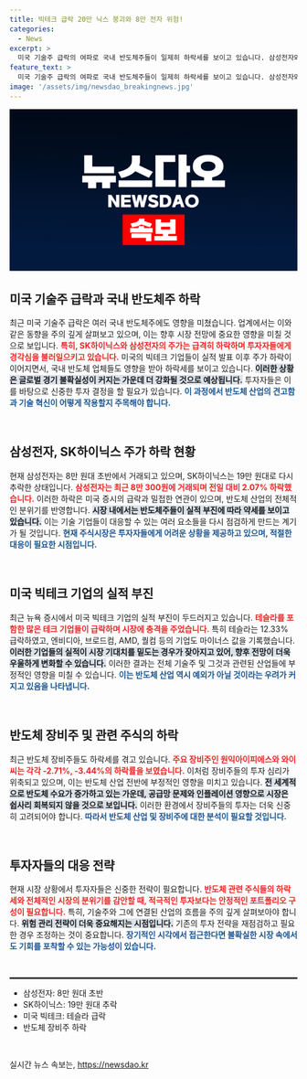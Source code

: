 ```yaml
---
title: 빅테크 급락 20만 닉스 붕괴와 8만 전자 위험!
categories:
  - News
excerpt: >
  미국 기술주 급락의 여파로 국내 반도체주들이 일제히 하락세를 보이고 있습니다. 삼성전자와 SK하이닉스의 주가가 급락하며 투자자들의 우려가 커지고 있습니다. 지금 바로 확인하세요!
feature_text: >
  미국 기술주 급락의 여파로 국내 반도체주들이 일제히 하락세를 보이고 있습니다. 삼성전자와 SK하이닉스의 주가가 급락하며 투자자들의 우려가 커지고 있습니다. 지금 바로 확인하세요!
image: '/assets/img/newsdao_breakingnews.jpg'
---
```


<p><img src="/assets/img/newsdao_breakingnews.jpg" alt="firstkoreanews 속보" /></p>

<h2 data-ke-size="size26">미국 기술주 급락과 국내 반도체주 하락</h2>

<p data-ke-size="size16">최근 미국 기술주 급락은 여러 국내 반도체주에도 영향을 미쳤습니다. 업계에서는 이와 같은 동향을 주의 깊게 살펴보고 있으며, 이는 향후 시장 전망에 중요한 영향을 미칠 것으로 보입니다. <b><span style="color: #ee2323;">특히, SK하이닉스와 삼성전자의 주가는 급격히 하락하며 투자자들에게 경각심을 불러일으키고 있습니다.</span></b> 미국의 빅테크 기업들이 실적 발표 이후 주가 하락이 이어지면서, 국내 반도체 업체들도 영향을 받아 하락세를 보이고 있습니다. <b><span style="background-color: #21538527;">이러한 상황은 글로벌 경기 불확실성이 커지는 가운데 더 강화될 것으로 예상됩니다.</span></b> 투자자들은 이를 바탕으로 신중한 투자 결정을 할 필요가 있습니다. <b><span style="color: #1a5490;">이 과정에서 반도체 산업의 견고함과 기술 혁신이 어떻게 작용할지 주목해야 합니다.</span></b></p>

<p data-ke-size="size16">&nbsp;</p>

<h2 data-ke-size="size26">삼성전자, SK하이닉스 주가 하락 현황</h2>

<p data-ke-size="size16">현재 삼성전자는 8만 원대 초반에서 거래되고 있으며, SK하이닉스는 19만 원대로 다시 추락한 상태입니다. <b><span style="color: #ee2323;">삼성전자는 최근 8만 300원에 거래되며 전일 대비 2.07% 하락했습니다.</span></b> 이러한 하락은 미국 증시의 급락과 밀접한 연관이 있으며, 반도체 산업의 전체적인 분위기를 반영합니다. <b><span style="background-color: #21538527;">시장 내에서는 반도체주들이 실적 부진에 따라 약세를 보이고 있습니다.</span></b> 이는 기술 기업들이 대응할 수 있는 여러 요소들을 다시 점검하게 만드는 계기가 될 것입니다. <b><span style="color: #1a5490;">현재 주식시장은 투자자들에게 어려운 상황을 제공하고 있으며, 적절한 대응이 필요한 시점입니다.</span></b></p>

<p data-ke-size="size16">&nbsp;</p>

<h2 data-ke-size="size26">미국 빅테크 기업의 실적 부진</h2>

<p data-ke-size="size16">최근 뉴욕 증시에서 미국 빅테크 기업의 실적 부진이 두드러지고 있습니다. <b><span style="color: #ee2323;">테슬라를 포함한 많은 테크 기업들이 급락하며 시장에 충격을 주었습니다.</span></b> 특히 테슬라는 12.33% 급락하였고, 엔비디아, 브로드컴, AMD, 퀄컴 등의 기업도 마이너스 값을 기록했습니다. <b><span style="background-color: #21538527;">이러한 기업들의 실적이 시장 기대치를 밑도는 경우가 잦아지고 있어, 향후 전망이 더욱 우울하게 변화할 수 있습니다.</span></b> 이러한 결과는 전체 기술주 및 그것과 관련된 산업들에 부정적인 영향을 미칠 수 있습니다. <b><span style="color: #1a5490;">이는 반도체 산업 역시 예외가 아닐 것이라는 우려가 커지고 있음을 나타냅니다.</span></b></p>

<p data-ke-size="size16">&nbsp;</p>

<h2 data-ke-size="size26">반도체 장비주 및 관련 주식의 하락</h2>

<p data-ke-size="size16">최근 반도체 장비주들도 하락세를 겪고 있습니다. <b><span style="color: #ee2323;">주요 장비주인 원익아이피에스와 와이씨는 각각 -2.71%, -3.44%의 하락률을 보였습니다.</span></b> 이처럼 장비주들의 투자 심리가 위축되고 있으며, 이는 반도체 산업 전반에 부정적인 영향을 미치고 있습니다. <b><span style="background-color: #21538527;">전 세계적으로 반도체 수요가 증가하고 있는 가운데, 공급망 문제와 인플레이션 영향으로 시장은 쉽사리 회복되지 않을 것으로 보입니다.</span></b> 이러한 환경에서 장비주들의 투자는 더욱 신중히 고려되어야 합니다. <b><span style="color: #1a5490;">따라서 반도체 산업 및 장비주에 대한 분석이 필요할 것입니다.</span></b></p>

<p data-ke-size="size16">&nbsp;</p>

<h2 data-ke-size="size26">투자자들의 대응 전략</h2>

<p data-ke-size="size16">현재 시장 상황에서 투자자들은 신중한 전략이 필요합니다. <b><span style="color: #ee2323;">반도체 관련 주식들의 하락세와 전체적인 시장의 분위기를 감안할 때, 적극적인 투자보다는 안정적인 포트폴리오 구성이 필요합니다.</span></b> 특히, 기술주와 그에 연결된 산업의 흐름을 주의 깊게 살펴보아야 합니다. <b><span style="background-color: #21538527;">위험 관리 전략이 더욱 중요해지는 시점입니다.</span></b> 기존의 투자 전략을 재점검하고 필요한 경우 조정하는 것이 중요합니다. <b><span style="color: #1a5490;">장기적인 시각에서 접근한다면 불확실한 시장 속에서도 기회를 포착할 수 있는 가능성이 있습니다.</span></b></p>

<p data-ke-size="size16">&nbsp;</p>

<hr style="height:3px; border:none; background-color:#333;">

<ul>
    <li>삼성전자: 8만 원대 초반</li>
    <li>SK하이닉스: 19만 원대 추락</li>
    <li>미국 빅테크: 테슬라 급락</li>
    <li>반도체 장비주 하락</li>
</ul>

<p data-ke-size="size16">&nbsp;</p>
실시간 뉴스 속보는, <a href="https://newsdao.kr" rel="dofollow">https://newsdao.kr</a>


